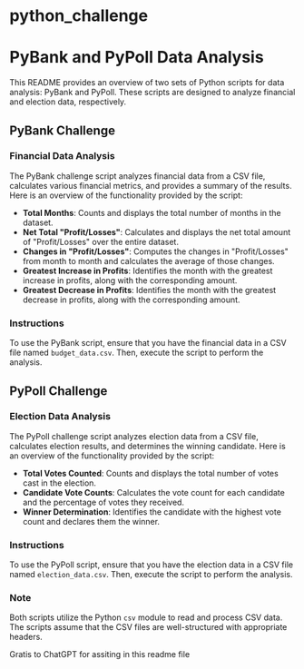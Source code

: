 # python_challenge

# PyBank and PyPoll Data Analysis

This README provides an overview of two sets of Python scripts for data analysis: PyBank and PyPoll. These scripts are designed to analyze financial and election data, respectively.

## PyBank Challenge

### Financial Data Analysis

The PyBank challenge script analyzes financial data from a CSV file, calculates various financial metrics, and provides a summary of the results. Here is an overview of the functionality provided by the script:

- **Total Months**: Counts and displays the total number of months in the dataset.
- **Net Total "Profit/Losses"**: Calculates and displays the net total amount of "Profit/Losses" over the entire dataset.
- **Changes in "Profit/Losses"**: Computes the changes in "Profit/Losses" from month to month and calculates the average of those changes.
- **Greatest Increase in Profits**: Identifies the month with the greatest increase in profits, along with the corresponding amount.
- **Greatest Decrease in Profits**: Identifies the month with the greatest decrease in profits, along with the corresponding amount.

### Instructions

To use the PyBank script, ensure that you have the financial data in a CSV file named `budget_data.csv`. Then, execute the script to perform the analysis.

## PyPoll Challenge

### Election Data Analysis

The PyPoll challenge script analyzes election data from a CSV file, calculates election results, and determines the winning candidate. Here is an overview of the functionality provided by the script:

- **Total Votes Counted**: Counts and displays the total number of votes cast in the election.
- **Candidate Vote Counts**: Calculates the vote count for each candidate and the percentage of votes they received.
- **Winner Determination**: Identifies the candidate with the highest vote count and declares them the winner.

### Instructions

To use the PyPoll script, ensure that you have the election data in a CSV file named `election_data.csv`. Then, execute the script to perform the analysis.

### Note

Both scripts utilize the Python `csv` module to read and process CSV data. The scripts assume that the CSV files are well-structured with appropriate headers.

Gratis to ChatGPT for assiting in this readme file
